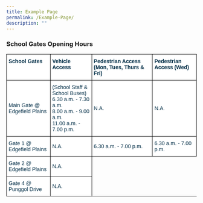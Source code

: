 ```yaml
---
title: Example Page
permalink: /Example-Page/
description: ""
---
```

### School Gates Opening Hours

<style type="text/css">
.tg  {border-collapse:collapse;border-spacing:0;}
.tg td{border-color:black;border-style:solid;border-width:1px;font-family:Arial, sans-serif;font-size:14px;
  overflow:hidden;padding:10px 5px;word-break:normal;}
.tg th{border-color:black;border-style:solid;border-width:1px;font-family:Arial, sans-serif;font-size:14px;
  font-weight:normal;overflow:hidden;padding:10px 5px;word-break:normal;}
.tg .tg-67ya{background-color:#FFF;color:#002D46;text-align:left;vertical-align:middle}
.tg .tg-h1v5{background-color:#FFF;color:#002D46;font-weight:bold;text-align:left;vertical-align:top}
</style>
<table class="tg">
<thead>
  <tr>
    <th class="tg-h1v5">School Gates<br></th>
    <th class="tg-h1v5">Vehicle Access<br></th>
		<th class="tg-h1v5">Pedestrian Access (Mon, Tues, Thurs & Fri)<br></th>
		<th class="tg-h1v5">Pedestrian Access (Wed)<br></th>
  </tr>
</thead>
<tbody>
  <tr>
    <td class="tg-67ya">Main Gate @ Edgefield Plains<br></td>
    <td class="tg-67ya">(School Staff & School Buses)<br>6.30 a.m. - 7.30 a.m.<br>8.00 a.m. - 9.00 a.m.<br> 11.00 a.m. - 7.00 p.m.
			<br></td>
		<td class="tg-67ya">N.A.<br></td>
		<td class="tg-67ya">N.A.<br></td>
  </tr>
	<tr>
    <td class="tg-67ya">Gate 1 @ Edgefield Plains<br></td>
    <td class="tg-67ya">N.A.<br></td>
		<td class="tg-67ya">6.30 a.m. - 7.00 p.m.<br></td>
		<td class="tg-67ya">6.30 a.m. - 7.00 p.m.<br></td>
  </tr>
  <tr>
    <td class="tg-67ya">Gate 2 @ Edgefield Plains<br></td>
    <td class="tg-67ya">N.A.<br></td>
  </tr>
  <tr>
		 <td class="tg-67ya">Gate 4 @ Punggol Drive<br></td>
    <td class="tg-67ya">N.A.<br></td>
    </tr>
</tbody>
</table>